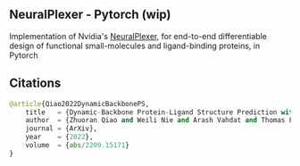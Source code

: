 ## NeuralPlexer - Pytorch (wip)

Implementation of Nvidia's <a href="https://arxiv.org/abs/2209.15171">NeuralPlexer</a>, for end-to-end differentiable design of functional small-molecules and ligand-binding proteins, in Pytorch

## Citations

```py
@article{Qiao2022DynamicBackbonePS,
    title   = {Dynamic-Backbone Protein-Ligand Structure Prediction with Multiscale Generative Diffusion Models},
    author  = {Zhuoran Qiao and Weili Nie and Arash Vahdat and Thomas F. Miller and Anima Anandkumar},
    journal = {ArXiv},
    year    = {2022},
    volume  = {abs/2209.15171}
}
```
